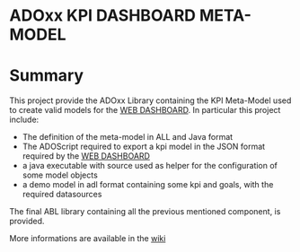 ADOxx KPI DASHBOARD META-MODEL
====================

# Summary
This project provide the ADOxx Library containing the KPI Meta-Model used to create valid models for the [WEB DASHBOARD](../../../KpiDashboard-Web).
In particular this project include:
- The definition of the meta-model in ALL and Java format
- The ADOScript required to export a kpi model in the JSON format required by the [WEB DASHBOARD](../../../KpiDashboard-Web)
- a java executable with source used as helper for the configuration of some model objects
- a demo model in adl format containing some kpi and goals, with the required datasources

The final ABL library containing all the previous mentioned component, is provided.

More informations are available in the [wiki](../../wiki)
